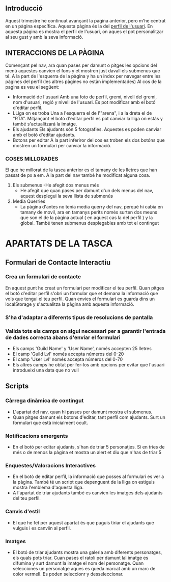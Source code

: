 ## Introducció
Aquest trimestre he continuat avançant la pàgina anterior, pero m'he centrat en un pàgina específica. Aquesta pàgina és la del [perfil de l'usuari](HTML/ProfileInicio.html).
En aquesta pàgina es mostra el perfil de l'usuari, on aques el pot personalitzar al seu gust y amb la seva informació.
## INTERACCIONS DE LA PÀGINA
Començant pel nav, ara quan pases per damunt o pitges les opcions del menú aquestes canvien el fons y et mostren just davall els submenus que té.
A la part de l'esquerra de la pàgina y ha un index per navegar entre les pàgines del perfil (les altres pàgines no estàn implementades)
Al cos de la pagina es veu el següent:
  - Informació de l'usuari
    Amb una foto de perfil, gremi, nivell del gremi, nom d'usuari, regió y nivell de l'usuari.
    Es pot modificar amb el botó d'editar perfil.
- LLiga on es troba
  Una a l'esquerra el de l'"arena", i a la dreta el de "RTA".
  Mitjançant el botó d'editar perfil es pot canviar la lliga on estás y també s'actualitzará la imatge.
- Els ajudants
  Els ajudants són 5 fotografies.
  Aquestes es poden canviar amb el botó d'editar ajudants.
- Botons per editar
  A la part inferiror del cos es troben els dos botóns que mostren un formulari per canviar la informació.
### COSES MILLORADES
El que he millorat de la tasca anterior es el tamany de les lletres que han passat de px a em.
A la part del nav també he modificat alguna cosa. 
  1. Els submenus
     -He afegit dos menus més
     - He afegit que quan pases per damunt d'un dels menus del nav, aquest desplegui la seva llista de submenús
  2. Media Querries
     - La pàgina d'antes no tenia media querry del nav, perquè hi cabia en tamany de movil, ara en tamanys perits només surten dos meuns que son el de la pàgina actual ( en aquest cas la del perfil ) y la global. També tenen submenus desplegables amb tot el contingut

# APARTATS DE LA TASCA
## Formulari de Contacte Interactiu
### Crea un formulari de contacte
En aquest punt he creat un formulari per modificar el teu perfil. Quan pitges el botó d'editar perfil s'obri un formular que et demana la informació que vols que tengui el teu perfil. Quan envies el formulari es guarda dins un localStorage y s'actualitza la pàgina amb aquesta informació.
### S'ha d'adaptar a diferents tipus de resolucions de pantalla

### Valida tots els camps on sigui necessari per a garantir l'entrada de dades correcta abans d'enviar el formulari
- Els camps 'Guild Name' y 'User Name', només accepten 25 lletres
- El camp 'Guild Lvl' només accepta números del 0-20
- El camp 'User Lvl' només accepta números del 0-70
- Els altres camps he obtat per fer-los amb opcions per evitar que l'usuari introdueixi una data que no vull
## Scripts
### Càrrega dinàmica de contingut
- L'apartat del nav, quan hi passes per damunt mostra el submenus.
- Quan pitges damunt els botons d'editar, tant perfil com ajudants. Surt un formulari que està inicialment ocult.
### Notificacions emergents
- En el botó per editar ajudants, s'han de triar 5 personatjes. Si en tries de més o de menos la pàgina et mostra un alert et diu que n'has de triar 5
### Enquestes/Valoracions Interactives
- En el botó de editar perfil, la informació que posses al formulari es ver a la pàgina. També té un script que depenguent de la lliga on estiguis mostra l'emblema d'aquesta lliga.
- A l'apartat de triar ajudants també es canvien les imatges dels ajudants del teu perfil.
### Canvis d'estil
- El que he fet per aquest apartat és que puguis tiriar el ajudants que vulguis i es canviin al perfil.
### Imatges
- El botó de triar ajudants mostra una galeria amb diferents personatges, els quals pots triar. Cuan pases el ratolí per damunt lal imatge es difumina y surt damunt la imatge el nom del personatge. Quan selecciones un personatge aques es queda marcat amb un marc de color vermell. Es poden seleccionr y desseleccionar.


